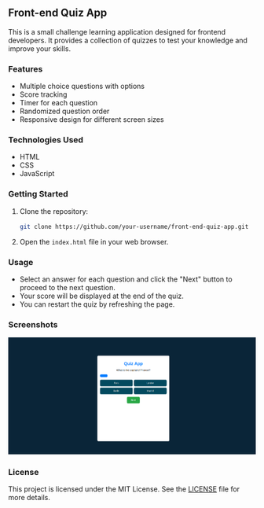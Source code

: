 ## Front-end Quiz App

This is a small challenge learning application designed for frontend developers. It provides a collection of quizzes to test your knowledge and improve your skills.

### Features

- Multiple choice questions with options
- Score tracking
- Timer for each question
- Randomized question order
- Responsive design for different screen sizes

### Technologies Used

- HTML
- CSS
- JavaScript

### Getting Started

1. Clone the repository:

   ```bash
   git clone https://github.com/your-username/front-end-quiz-app.git
   ```

2. Open the `index.html` file in your web browser.

### Usage

- Select an answer for each question and click the "Next" button to proceed to the next question.
- Your score will be displayed at the end of the quiz.
- You can restart the quiz by refreshing the page.

### Screenshots

![Quiz App Screenshot](screenshot/screen.png)

### License

This project is licensed under the MIT License. See the [LICENSE](/path/to/license) file for more details.
